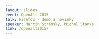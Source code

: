 ```yaml
---
layout: slides
event: OpenAlt 2015
talk: Firefox - demo a novinky
speaker: Martin Stránský, Michal Stanke
link: /openalt2015/
---
```


